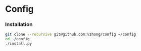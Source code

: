 # Config

### Installation

``` bash
git clone --recursive git@github.com:vzhong/config ~/config
cd ~/config
./install.py
```
